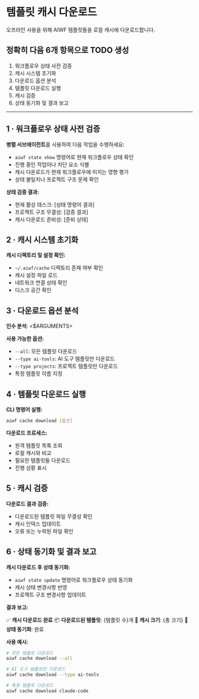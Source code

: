 # 템플릿 캐시 다운로드

오프라인 사용을 위해 AIWF 템플릿들을 로컬 캐시에 다운로드합니다.

## 정확히 다음 6개 항목으로 TODO 생성

1. 워크플로우 상태 사전 검증
2. 캐시 시스템 초기화
3. 다운로드 옵션 분석
4. 템플릿 다운로드 실행
5. 캐시 검증
6. 상태 동기화 및 결과 보고

---

## 1 · 워크플로우 상태 사전 검증

**병렬 서브에이전트**를 사용하여 다음 작업을 수행하세요:

- `aiwf state show` 명령어로 현재 워크플로우 상태 확인
- 진행 중인 작업이나 차단 요소 식별
- 캐시 다운로드가 현재 워크플로우에 미치는 영향 평가
- 상태 불일치나 프로젝트 구조 문제 확인

**상태 검증 결과:**
- 현재 활성 태스크: [상태 명령어 결과]
- 프로젝트 구조 무결성: [검증 결과]
- 캐시 다운로드 준비성: [준비 상태]

## 2 · 캐시 시스템 초기화

**캐시 디렉토리 및 설정 확인:**
- `~/.aiwf/cache` 디렉토리 존재 여부 확인
- 캐시 설정 파일 로드
- 네트워크 연결 상태 확인
- 디스크 공간 확인

## 3 · 다운로드 옵션 분석

**인수 분석**: <$ARGUMENTS>

**사용 가능한 옵션:**
- `--all`: 모든 템플릿 다운로드
- `--type ai-tools`: AI 도구 템플릿만 다운로드
- `--type projects`: 프로젝트 템플릿만 다운로드
- 특정 템플릿 이름 지정

## 4 · 템플릿 다운로드 실행

**CLI 명령어 실행:**
```bash
aiwf cache download [옵션]
```

**다운로드 프로세스:**
- 원격 템플릿 목록 조회
- 로컬 캐시와 비교
- 필요한 템플릿들 다운로드
- 진행 상황 표시

## 5 · 캐시 검증

**다운로드 결과 검증:**
- 다운로드된 템플릿 파일 무결성 확인
- 캐시 인덱스 업데이트
- 오류 또는 누락된 파일 확인

## 6 · 상태 동기화 및 결과 보고

**캐시 다운로드 후 상태 동기화:**

- `aiwf state update` 명령어로 워크플로우 상태 동기화
- 캐시 상태 변경사항 반영
- 프로젝트 구조 변경사항 업데이트

**결과 보고:**

✅ **캐시 다운로드 완료**
📦 **다운로드된 템플릿**: {템플릿 수}개
💾 **캐시 크기**: {총 크기}
🔄 **상태 동기화**: 완료

**사용 예시:**
```bash
# 모든 템플릿 다운로드
aiwf cache download --all

# AI 도구 템플릿만 다운로드
aiwf cache download --type ai-tools

# 특정 템플릿 다운로드
aiwf cache download claude-code
```